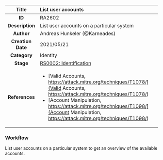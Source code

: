 | Title                       | List user accounts         |
|:---------------------------:|:--------------------|
| **ID**                      | RA2602            |
| **Description**             | List user accounts on a particular system   |
| **Author**                  | Andreas Hunkeler (@Karneades)        |
| **Creation Date**           | 2021/05/21 |
| **Category**                | Identity      |
| **Stage**                   |[RS0002: Identification](../Response_Stages/RS0002.md)| 
| **References** |<ul><li>[Valid Accounts, https://attack.mitre.org/techniques/T1078/](Valid Accounts, https://attack.mitre.org/techniques/T1078/)</li><li>[Account Manipulation, https://attack.mitre.org/techniques/T1098/](Account Manipulation, https://attack.mitre.org/techniques/T1098/)</li></ul>|

### Workflow

List user accounts on a particular system to get an overview of 
the available accounts.
